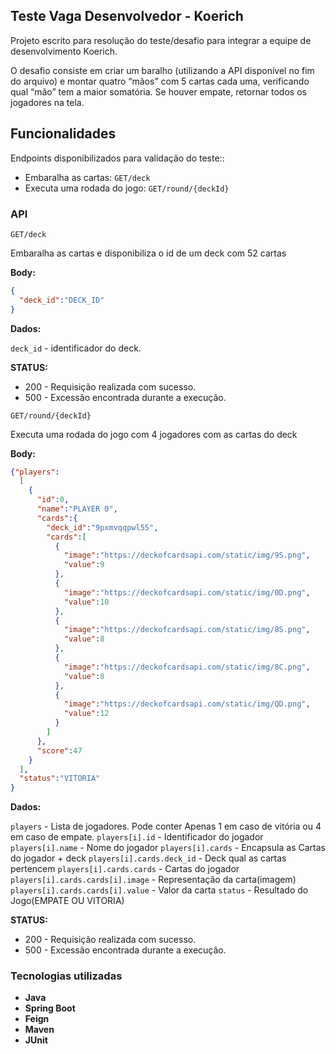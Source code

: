 ## Teste Vaga Desenvolvedor - Koerich

Projeto escrito para resolução do teste/desafio para integrar a equipe de desenvolvimento Koerich.

O desafio consiste em criar um baralho (utilizando a API disponível no fim do arquivo) e
montar quatro “mãos” com 5 cartas cada uma, verificando qual “mão” tem a maior
somatória. Se houver empate, retornar todos os jogadores na tela.

## Funcionalidades

Endpoints disponibilizados para validação do teste::

* Embaralha as cartas: `GET/deck`
* Executa uma rodada do jogo: `GET/round/{deckId}`

### API

`GET/deck`

Embaralha as cartas e disponibiliza o id de um deck com 52 cartas

**Body:**

```json
{
  "deck_id":"DECK_ID"
}
```

**Dados:**

`deck_id` - identificador do deck.

**STATUS:**

* 200 - Requisição realizada com sucesso.
* 500 - Excessão encontrada durante a execução.


`GET/round/{deckId}`

Executa uma rodada do jogo com 4 jogadores com as cartas do deck

**Body:**

```json
{"players":
  [
    {
      "id":0,
      "name":"PLAYER 0",
      "cards":{
        "deck_id":"9pxmvqqpwl55",
        "cards":[
          {
            "image":"https://deckofcardsapi.com/static/img/9S.png",
            "value":9
          },
          {
            "image":"https://deckofcardsapi.com/static/img/0D.png",
            "value":10
          },
          {
            "image":"https://deckofcardsapi.com/static/img/8S.png",
            "value":8
          },
          {
            "image":"https://deckofcardsapi.com/static/img/8C.png",
            "value":8
          },
          {
            "image":"https://deckofcardsapi.com/static/img/QD.png",
            "value":12
          }
        ]
      },
      "score":47
    }
  ],
  "status":"VITORIA"
}
```
**Dados:**

`players` - Lista de jogadores. Pode conter Apenas 1 em caso de vitória ou 4 em caso de empate.
`players[i].id` - Identificador do jogador
`players[i].name` - Nome do jogador
`players[i].cards` - Encapsula as Cartas do jogador + deck
`players[i].cards.deck_id` - Deck qual as cartas pertencem
`players[i].cards.cards` - Cartas do jogador
`players[i].cards.cards[i].image` - Representação da carta(imagem)
`players[i].cards.cards[i].value` - Valor da carta
`status` - Resultado do Jogo(EMPATE OU VITORIA)

**STATUS:**

* 200 - Requisição realizada com sucesso.
* 500 - Excessão encontrada durante a execução.

### Tecnologias utilizadas

* **Java**
* **Spring Boot**
* **Feign**
* **Maven**
* **JUnit**